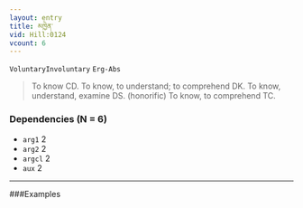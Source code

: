 ```yaml
---
layout: entry
title: མཁྱེན་
vid: Hill:0124
vcount: 6
---
```

`VoluntaryInvoluntary` `Erg-Abs`
> To know CD\.
 To know, to understand; to comprehend DK\.
 To know, understand, examine DS\.
 (honorific) To know, to comprehend TC\.

### Dependencies (N = 6)
* `arg1` 2
* `arg2` 2
* `argcl` 2
* `aux` 2

---

###Examples



